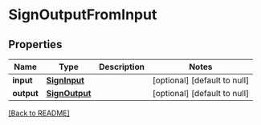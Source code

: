# SignOutputFromInput

## Properties

| Name       | Type                            | Description | Notes                        |
| ---------- | ------------------------------- | ----------- | ---------------------------- |
| **input**  | [**SignInput**](SignInput.md)   |             | [optional] [default to null] |
| **output** | [**SignOutput**](SignOutput.md) |             | [optional] [default to null] |

[[Back to README]](/README.md)